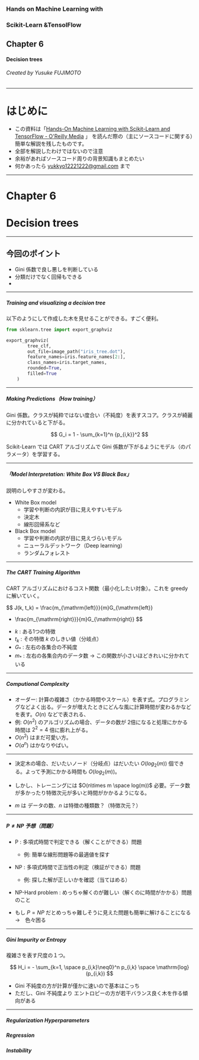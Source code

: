 <!-- $theme: gaia -->

### Hands on Machine Learning with
###   Scikit-Learn &TensolFlow
## Chapter 6
#### Decision trees

###### Created by Yusuke FUJIMOTO

---

# はじめに

*  この資料は「[Hands-On Machine Learning with Scikit-Learn and TensorFlow - O'Reilly Media](http://shop.oreilly.com/product/0636920052289.do) 」
を読んだ際の（主にソースコードに関する）簡単な解説を残したものです。
*  全部を解説したわけではないので注意
*  余裕があればソースコード周りの背景知識もまとめたい
*  何かあったら yukkyo12221222@gmail.com まで
---

# Chapter 6
# Decision trees

---

## 今回のポイント
* Gini 係数で良し悪しを判断している
* 分類だけでなく回帰もできる
* 

---

##### Training and visualizing a decision tree
以下のようにして作成した木を見せることができる。すごく便利。
```python
from sklearn.tree import export_graphviz

export_graphviz(
        tree_clf,
        out_file=image_path("iris_tree.dot"),
        feature_names=iris.feature_names[2:],
        class_names=iris.target_names,
        rounded=True,
        filled=True
    )
```

---

##### Making Predictions（How training）

Gini 係数。クラスが純粋ではない度合い（不純度）を表すスコア。クラスが綺麗に分かれていると下がる。

$$
G_i = 1 - \sum_{k=1}^n {p_{i,k}}^2
$$

Scikit-Learn では CART アルゴリズムで Gini 係数が下がるようにモデル（のパラメータ）を学習する。

---

##### 「Model Interpretation: White Box VS Black Box」

説明のしやすさが変わる。
* White Box model
  * 学習や判断の内訳が目に見えやすいモデル
  * 決定木
  * 線形回帰系など
* Black Box model
  * 学習や判断の内訳が目に見えづらいモデル
  * ニューラルデットワーク（Deep learning）
  * ランダムフォレスト


---

##### The CART Training Algorithm

CART アルゴリズムにおけるコスト関数（最小化したい対象）。これを greedy に解いていく。

$$
J(k, t_k) = \frac{m_{\mathrm{left}}}{m}G_{\mathrm{left}}
+ \frac{m_{\mathrm{right}}}{m}G_{\mathrm{right}}
$$
* $k$ : ある1つの特徴
* $t_k$ : その特徴 $k$ のしきい値（分岐点）
* $G_*$ : 左右の各集合の不純度
* $m_*$ : 左右の各集合内のデータ数
→ この関数が小さいほどきれいに分かれている
---

##### Computional Complexity
* オーダー: 計算の複雑さ（かかる時間やスケール）を表す式。プログラミングなどよく出る。データが増えたときにどんな風に計算時間が変わるかなどを表す。$O(n)$ などで表される、
* 例: $O(n^2)$ のアルゴリズムの場合、データの数が 2倍になると処理にかかる時間は $2^2 = 4$ 倍に膨れ上がる。
* $O(n^2)$ はまだ可愛い方。
* $O(a^n)$ はかなりやばい。

---
* 決定木の場合、だいたいノード（分岐点）はだいたい $O(log_2(m))$ 個できる。よって予測にかかる時間も $O(log_2(m))$。

* しかし、トレーニングには $O(n\times m \space log(m))$ 必要。データ数が多かったり特徴次元が多いと時間がかかるようになる。

* $m$ は データの数、$n$ は特徴の種類数？（特徴次元？）

---
##### $P \neq NP$ 予想（問題）
* P : 多項式時間で判定できる（解くことができる）問題
   * 例: 簡単な線形問題等の最適値を探す
* NP : 多項式時間で正当性の判定（検証ができる）問題
   * 例: 探した解が正しいかを確認（当てはめる）

* NP-Hard problem : めっちゃ解くのが難しい（解くのに時間がかかる）問題のこと
* もし $P = NP$ だとめっちゃ難しそうに見えた問題も簡単に解けることになる　→　色々困る

---
##### Gini Impurity or Entropy
複雑さを表す尺度の１つ。

$$
H_i = - \sum_{k=1, \space p_{i,k}\neq0}^n p_{i,k} \space \mathrm{log}(p_{i,k})
$$

* Gini 不純度の方が計算が僅かに速いので基本はこっち
* ただし、Gini 不純度より エントロピーの方が若干バランス良く木を作る傾向がある

---

##### Regularization Hyperparameters
##### Regression
##### Instability